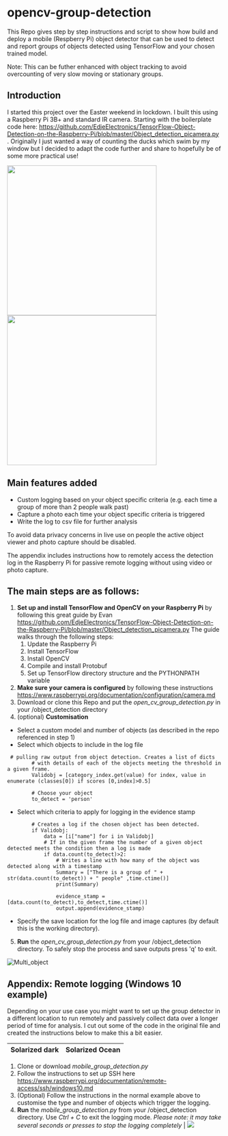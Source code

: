 # opencv-group-detection
This Repo gives step by step instructions and script to show how build and deploy a mobile (Respberry Pi) object detector that can be used to detect and report groups of objects detected using TensorFlow and your chosen trained model.


Note: This can be futher enhanced with object tracking to avoid overcounting of very slow moving or stationary groups.
## Introduction
I started this project over the Easter weekend in lockdown. I built this using a Raspberry Pi 3B+ and standard IR camera. Starting with the boilerplate code here: https://github.com/EdjeElectronics/TensorFlow-Object-Detection-on-the-Raspberry-Pi/blob/master/Object_detection_picamera.py . Originally I just wanted a way of counting the ducks which swim by my window but I decided to adapt the code further and share to hopefully be of some more practical use! 

<p float="left">
  <img src="https://github.com/Tqualizer/opencv-group-detection/blob/master/Setup%20picture.jpg" height="350" />
  <img src="https://github.com/Tqualizer/opencv-group-detection/blob/master/Multi-object%20capture%20logging.png" height="350" /> 
</p>

## Main features added
* Custom logging based on your object specific criteria (e.g. each time a group of more than 2 people walk past)
* Capture a photo each time your object specific criteria is triggered 
* Write the log to csv file for further analysis 


To avoid data privacy concerns in live use on people the active object viewer and photo capture should be disabled. 

The appendix includes instructions how to remotely access the  detection log in the Raspberry Pi for passive remote logging without using video or photo capture.


## The main steps are as follows:
1. **Set up and install TensorFlow and OpenCV on your Raspberry Pi** by following this great guide by Evan https://github.com/EdjeElectronics/TensorFlow-Object-Detection-on-the-Raspberry-Pi/blob/master/Object_detection_picamera.py 
The guide walks through the following steps:
    1. Update the Raspberry Pi
    1. Install TensorFlow
    1. Install OpenCV
    1. Compile and install Protobuf
    1. Set up TensorFlow directory structure and the PYTHONPATH variable
1. **Make sure your camera is configured** by following these instructions https://www.raspberrypi.org/documentation/configuration/camera.md
1. Download or clone this Repo and put the *open_cv_group_detection.py* in your /object_detection directory
1. (optional) **Customisation**
 * Select a custom model and number of objects (as described in the repo referenced in step 1)
 * Select which objects to include in the log file
```
 # pulling raw output from object detection. Creates a list of dicts 
        # with details of each of the objects meeting the threshold in a given frame.
        Validobj = [category_index.get(value) for index, value in enumerate (classes[0]) if scores [0,index]>0.5]
        
        # Choose your object
        to_detect = 'person' 
```  
   * Select which criteria to apply for logging in the evidence stamp
```
        # Creates a log if the chosen object has been detected.
        if Validobj:
            data = [i["name"] for i in Validobj]
            # If in the given frame the number of a given object detected meets the condition then a log is made   
            if data.count(to_detect)>2:
                # Writes a line with how many of the object was detected along with a timestamp
                Summary = ["There is a group of " + str(data.count(to_detect)) + " people" ,time.ctime()]
                print(Summary)
                
                evidence_stamp = [data.count(to_detect),to_detect,time.ctime()]
                output.append(evidence_stamp)
```
   * Specify the save location for the log file and image captures (by default this is the working directory).

5. **Run** the *open_cv_group_detection.py* from your /object_detection directory. To safely stop the process and save outputs press 'q' to exit.

![Multi_object](https://github.com/Tqualizer/opencv-group-detection/blob/master/Birds%20example.png)


## Appendix: Remote logging (Windows 10 example)
Depending on your use case you might want to set up the group detector in a different location to run remotely and passively collect data over a longer period of time for analysis. I cut out some of the code in the original file and created the instructions below to make this a bit easier.


Solarized dark             |  Solarized Ocean
:-------------------------:|:-------------------------:
1. Clone or download *mobile_group_detection.py*
1. Follow the instructions to set up SSH  here https://www.raspberrypi.org/documentation/remote-access/ssh/windows10.md
1. (Optional) Follow the instructions in the normal example above to customise the type and number of objects which trigger the logging.
1. **Run** the *mobile_group_detection.py* from your /object_detection directory. Use _Ctrl + C_ to exit the logging mode. _Please note: it may take several seconds or presses to stop the logging completely_   |  ![](https://github.com/Tqualizer/opencv-group-detection/blob/master/Remote%20setup%20picture.jpg)

